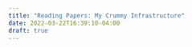 ```yaml
---
title: "Reading Papers: My Crummy Infrastructure"
date: 2022-03-22T16:39:10-04:00
draft: true
---
```

